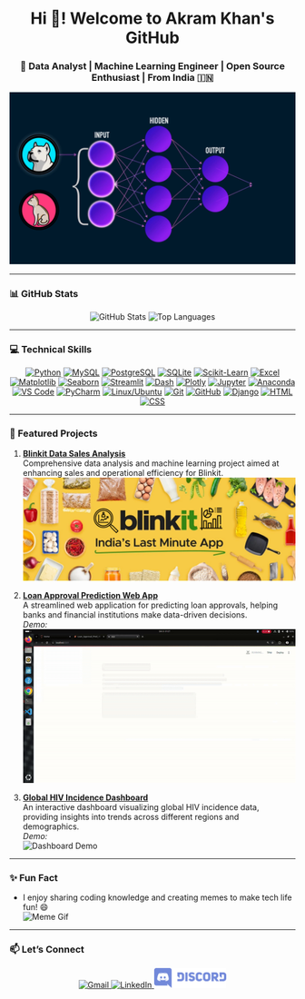 <h1 align="center">Hi 👋! Welcome to Akram Khan's GitHub</h1>
<h3 align="center">🚀 Data Analyst | Machine Learning Engineer | Open Source Enthusiast | From India 🇮🇳</h3>

<div align="center">
  <img src="https://github.com/coder-akram-khan/coder-akram-khan/blob/main/Types%20Of%20Activation%20Functions%20in%20Neural%20Networks%20and%20Rationale%20behind%20it.gif?raw=true" width="1000" alt="Coding Gif" />
</div>

---

### 📊 GitHub Stats  
<div align="center">
  <img src="https://github-readme-stats.vercel.app/api?username=coder-akram-khan&show_icons=true&theme=dracula" height="150" alt="GitHub Stats" />
  <img src="https://github-readme-stats.vercel.app/api/top-langs?username=coder-akram-khan&layout=compact&theme=dracula" height="150" alt="Top Languages" />
</div>

---

### 💻 Technical Skills  
<div align="center"> <a href="#"><img src="https://img.shields.io/badge/Python-%2314354C.svg?style=for-the-badge&logo=python&logoColor=white" alt="Python" /></a> <a href="#"><img src="https://img.shields.io/badge/MySQL-%2300758F.svg?style=for-the-badge&logo=mysql&logoColor=white" alt="MySQL" /></a> <a href="#"><img src="https://img.shields.io/badge/PostgreSQL-%23336791.svg?style=for-the-badge&logo=postgresql&logoColor=white" alt="PostgreSQL" /></a> <a href="#"><img src="https://img.shields.io/badge/SQLite-%23003B57.svg?style=for-the-badge&logo=sqlite&logoColor=white" alt="SQLite" /></a> <a href="#"><img src="https://img.shields.io/badge/Scikit--Learn-%23F7931E.svg?style=for-the-badge&logo=scikit-learn&logoColor=white" alt="Scikit-Learn" /></a> <a href="#"><img src="https://img.shields.io/badge/Excel-%2300758F.svg?style=for-the-badge&logo=microsoft-excel&logoColor=white" alt="Excel" /></a> <a href="#"><img src="https://img.shields.io/badge/Matplotlib-%23013243.svg?style=for-the-badge&logo=matplotlib&logoColor=white" alt="Matplotlib" /></a> <a href="#"><img src="https://img.shields.io/badge/Seaborn-%23005C84.svg?style=for-the-badge&logo=seaborn&logoColor=white" alt="Seaborn" /></a> <a href="#"><img src="https://img.shields.io/badge/Streamlit-%23FF4B4B.svg?style=for-the-badge&logo=streamlit&logoColor=white" alt="Streamlit" /></a> <a href="#"><img src="https://img.shields.io/badge/Dash-%230176B6.svg?style=for-the-badge&logo=plotly&logoColor=white" alt="Dash" /></a> <a href="#"><img src="https://img.shields.io/badge/Plotly-%233F4F75.svg?style=for-the-badge&logo=plotly&logoColor=white" alt="Plotly" /></a> <a href="#"><img src="https://img.shields.io/badge/Jupyter-%23F37626.svg?style=for-the-badge&logo=jupyter&logoColor=white" alt="Jupyter" /></a> <a href="#"><img src="https://img.shields.io/badge/Anaconda-%2344A833.svg?style=for-the-badge&logo=anaconda&logoColor=white" alt="Anaconda" /></a> <a href="#"><img src="https://img.shields.io/badge/VS_Code-%23007ACC.svg?style=for-the-badge&logo=visual-studio-code&logoColor=white" alt="VS Code" /></a> <a href="#"><img src="https://img.shields.io/badge/PyCharm-%2300C4B7.svg?style=for-the-badge&logo=pycharm&logoColor=white" alt="PyCharm" /></a> <a href="#"><img src="https://img.shields.io/badge/Linux/Ubuntu-%23E95420.svg?style=for-the-badge&logo=ubuntu&logoColor=white" alt="Linux/Ubuntu" /></a> <a href="#"><img src="https://img.shields.io/badge/Git-%23F05032.svg?style=for-the-badge&logo=git&logoColor=white" alt="Git" /></a> <a href="#"><img src="https://img.shields.io/badge/GitHub-%23181717.svg?style=for-the-badge&logo=github&logoColor=white" alt="GitHub" /></a> <a href="#"><img src="https://img.shields.io/badge/Django-%23092E20.svg?style=for-the-badge&logo=django&logoColor=white" alt="Django" /></a> <a href="#"><img src="https://img.shields.io/badge/HTML-%23E34F26.svg?style=for-the-badge&logo=html5&logoColor=white" alt="HTML" /></a> <a href="#"><img src="https://img.shields.io/badge/CSS-%231572B6.svg?style=for-the-badge&logo=css3&logoColor=white" alt="CSS" /></a> </div>

---


### 🔨 Featured Projects  
1. **[Blinkit Data Sales Analysis](https://github.com/coder-akram-khan/blinkit-sales-analysis)**  
   Comprehensive data analysis and machine learning project aimed at enhancing sales and operational efficiency for Blinkit.  
   ![Blinkit Project](https://github.com/coder-akram-khan/blinkit-sales-analysis/blob/main/BlinkitDataAnalysis.png?raw=true)

2. **[Loan Approval Prediction Web App](https://github.com/coder-akram-khan/Loan-Approval-Prediction-Web-App)**  
   A streamlined web application for predicting loan approvals, helping banks and financial institutions make data-driven decisions.  
   *Demo:*  
   ![Web App Demo](https://github.com/coder-akram-khan/Loan-Approval-Prediction-Web-App/blob/main/assets/app.gif?raw=true)

3. **[Global HIV Incidence Dashboard](https://github.com/coder-akram-khan/hiv-incidence-dashboard)**  
   An interactive dashboard visualizing global HIV incidence data, providing insights into trends across different regions and demographics.  
   *Demo:*  
   ![Dashboard Demo](https://github.com/coder-akram-khan/coder-akram-khan/blob/main/Screencastfrom2024-12-2001-16-23-ezgif.com-video-to-gif-converter.gif?raw=true)


---

### ✨ Fun Fact  
- I enjoy sharing coding knowledge and creating memes to make tech life fun! 😄  
  ![Meme Gif](https://media.giphy.com/media/13HgwGsXF0aiGY/giphy.gif)

---

### 📫 Let’s Connect  
<div align="center">
  
  <a href="mailto:akram.codes.it@gmail.com" target="_blank">
    <img src="https://img.shields.io/badge/Gmail-D14836?style=for-the-badge&logo=gmail&logoColor=white" height="35" alt="Gmail" />
  </a>
  <a href="https://www.linkedin.com/in/mr-akram-khan/" target="_blank">
    <img src="https://img.shields.io/badge/LinkedIn-0077B5?style=for-the-badge&logo=linkedin&logoColor=white" height="35" alt="LinkedIn" />
  </a>
   <a href="https://discord.com/users/oem.ak" target="_blank">
    <img src="https://github.com/coder-akram-khan/coder-akram-khan/blob/main/pngwing.com(5).png?raw=true" height="35" alt="Discord" />
  </a>
</div>
